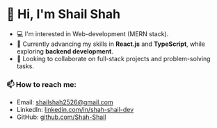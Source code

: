 # 👋 Hi, I'm Shail Shah

- 💻 I'm interested in Web-development (MERN stack).
- 🌱 Currently advancing my skills in **React.js** and **TypeScript**, while exploring **backend development**.
- 🤝 Looking to collaborate on full-stack projects and problem-solving tasks.

### 📫 How to reach me:
- Email: [shailshah2526@gmail.com](mailto:shailshah2526@gmail.com)
- LinkedIn: [linkedin.com/in/shah-shail-dev](https://linkedin.com/in/shah-shail-dev)
- GitHub: [github.com/Shah-Shail](https://github.com/Shah-Shail)


